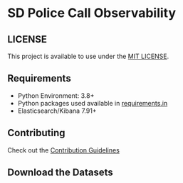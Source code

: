 # SD Police Call Observability

## LICENSE

This project is available to use under the [MIT LICENSE](./LICENSE).

## Requirements

- Python Environment: 3.8+
- Python packages used available in [requirements.in](./requirements.in)
- Elasticsearch/Kibana 7.91+

## Contributing
Check out the [Contribution Guidelines](./CONTRIBUTION.md)

## Download the Datasets

